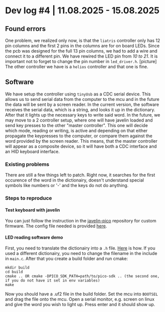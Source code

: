# Dev log #4 | 11.08.2025 - 15.08.2025

## Found errors
One problem, we realized only now, is that the `liatris` controller only has 12 pin columns and the first 2 pins in the columns are for on board LEDs. 
Since the pcb was designed for the full 13 pin columns, we had to add a wire and connect it to a different pin. We have rewired the LED pin from *10 to 21*. It is important not to forget to change the pin number in `led_driver.h`.
[picture]
The other controller we have is a `helios` controller and that one is fine.

## Software
We have setup the controller using `tinyUsb` as a CDC serial device. This allows us to send serial data from the computer to the mcu and in the future the data will be sent by a screen reader.
In the current version, the software receives the serial data, which is a string, and looks it up in the dictionary. After that it lights up the necessary keys to write said word. In the future, we may move to a 2 controller setup, where one will have javelin loaded and send key presses to the other "master controller". This one will decide which mode, reading or writing, is active and depending on that either propagate the keypresses to the computer, or compare them against the word provided by the screen reader. This means, that the master controller will appear as a composite device, so it will have both a CDC interface and an HID keyboard interface.

### Existing problems
There are still a few things left to patch. Right now, it searches for the first occurence of the word in the dictionairy, doesn't understand special symbols like numbers or '-' and the keys do not do anything.

### Steps to reproduce
#### Test keyboard with javelin
You can just follow the instruction in the [javelin-pico]() repository for custom firmware. The config file needed is provided [here]().

#### LED reading software demo
First, you need to translate the dictionairy into a `.h` file. [Here]() is how. If you used a different dictionairy, you need to change the filename in the include in `main.c`. After that you create a build folder and run cmake:
```
mkdir build
cd build
cmake .. OR cmake -DPICO_SDK_PATH=path/to/pico-sdk .. (the second one, if you do not have it set in env variables)
make
```
Now you should have a .uf2 file in the build folder. Set the mcu into `BOOTSEL` and drag the file onto the mcu. Open a serial monitor, e.g. screen on linux and give the word you wish to light up. Press enter and it should show up.
